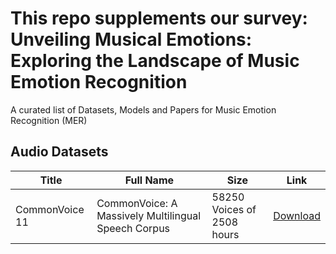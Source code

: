 # This repo supplements our survey: Unveiling Musical Emotions: Exploring the Landscape of Music Emotion Recognition

A curated list of Datasets, Models and Papers for Music Emotion Recognition (MER)



## Audio Datasets
| Title | Full Name | Size | Link |
| -------- | -------- | -------- | -------- |
| CommonVoice 11 | CommonVoice: A Massively Multilingual Speech Corpus | 58250 Voices of 2508 hours | [Download](https://voice.mozilla.org/en/datasets) |

